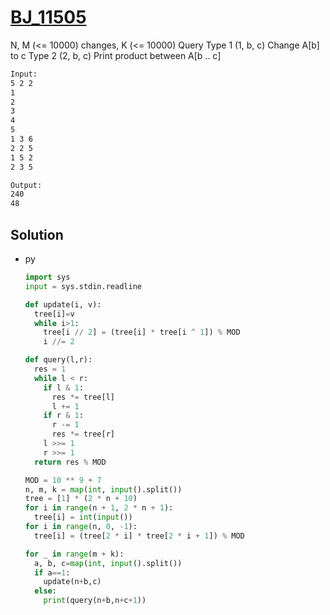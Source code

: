 # [BJ_11505](https://acmicpc.net/problem/11505)

N, M (<= 10000) changes, K (<= 10000) Query
Type 1 (1, b, c)
  Change A[b] to c
Type 2 (2, b, c)
  Print product between A[b .. c]

```txt
Input:
5 2 2
1
2
3
4
5
1 3 6
2 2 5
1 5 2
2 3 5

Output:
240
48
```

## Solution

* py

  ```py
  import sys
  input = sys.stdin.readline

  def update(i, v):
    tree[i]=v
    while i>1:
      tree[i // 2] = (tree[i] * tree[i ^ 1]) % MOD
      i //= 2

  def query(l,r):
    res = 1
    while l < r:
      if l & 1:
        res *= tree[l]
        l += 1
      if r & 1:
        r -= 1
        res *= tree[r]
      l >>= 1
      r >>= 1
    return res % MOD

  MOD = 10 ** 9 + 7
  n, m, k = map(int, input().split())
  tree = [1] * (2 * n + 10)
  for i in range(n + 1, 2 * n + 1):
    tree[i] = int(input())
  for i in range(n, 0, -1):
    tree[i] = (tree[2 * i] * tree[2 * i + 1]) % MOD

  for _ in range(m + k):
    a, b, c=map(int, input().split())
    if a==1:
      update(n+b,c)
    else:
      print(query(n+b,n+c+1))
  ```
